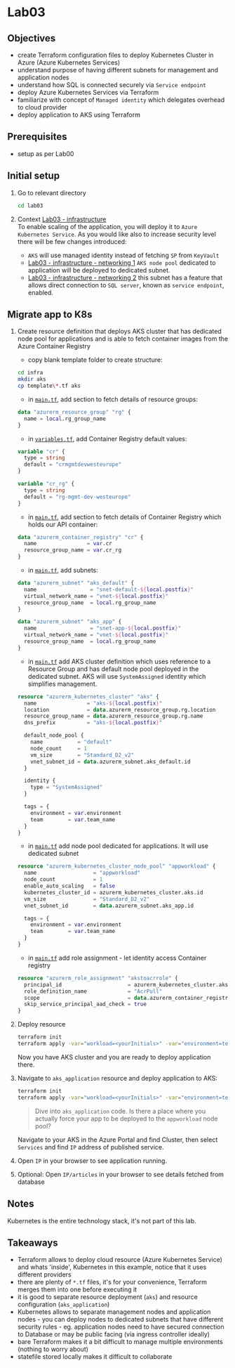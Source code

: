 # Lab03

## Objectives

- create Terraform configuration files to deploy Kubernetes Cluster in Azure (Azure Kubernetes Services)
- understand purpose of having different subnets for management and application nodes
- understand how SQL is connected securely via `Service endpoint`
- deploy Azure Kubernetes Services via Terraform
- familiarize with concept of `Managed identity` which delegates overhead to cloud provider
- deploy application to AKS using Terraform

## Prerequisites

- setup as per Lab00

## Initial setup

1. Go to relevant directory

    ```bash
    cd lab03
    ```

2. Context
   [Lab03 - infrastructure](https://miro.com/app/board/uXjVPUuX2NQ=/?moveToWidget=3458764534018715258&cot=14)  
   To enable scaling of the application, you will deploy it to `Azure Kubernetes Service`. As you would like also to increase security level there will be few changes introduced:
   - `AKS` will use managed identity instead of fetching `SP` from `KeyVault`
   - [Lab03 - infrastructure - networking 1](https://miro.com/app/board/uXjVPUuX2NQ=/?moveToWidget=3458764534214261632&cot=14) `AKS node pool` dedicated to application will be deployed to dedicated subnet.
   - [Lab03 - infrastructure - networking 2](https://miro.com/app/board/uXjVPUuX2NQ=/?moveToWidget=3458764534023232891&cot=14) this subnet has a feature that allows direct connection to `SQL server`, known as `service endpoint`, enabled.

## Migrate app to K8s

1. Create resource definition that deploys AKS cluster that has dedicated node pool for applications and is able to fetch container images from the Azure Container Registry
    - copy blank template folder to create structure:
  
    ```bash
    cd infra
    mkdir aks
    cp template\*.tf aks
    ```

    - in [`main.tf`](infra/aks/main.tf), add section to fetch details of resource groups:

    ```terraform
    data "azurerm_resource_group" "rg" {
      name = local.rg_group_name
    }
    ```

    - in [`variables.tf`](infra/aks/variables.tf), add Container Registry default values:

    ```terraform
    variable "cr" {
      type = string
      default = "crmgmtdevwesteurope"
    }
    
    variable "cr_rg" {
      type = string
      default = "rg-mgmt-dev-westeurope"
    }
    ```

    - in [`main.tf`](infra/aks/main.tf), add section to fetch details of Container Registry which holds our API container:

    ```terraform
    data "azurerm_container_registry" "cr" {
      name                = var.cr
      resource_group_name = var.cr_rg
    }
    ```

    - in [`main.tf`](infra/aks/main.tf), add subnets:

    ```terraform
    data "azurerm_subnet" "aks_default" {
      name                 = "snet-default-${local.postfix}"
      virtual_network_name = "vnet-${local.postfix}"
      resource_group_name  = local.rg_group_name
    }
    
    data "azurerm_subnet" "aks_app" {
      name                 = "snet-app-${local.postfix}"
      virtual_network_name = "vnet-${local.postfix}"
      resource_group_name  = local.rg_group_name
    }
    ```

    - in [`main.tf`](infra/aks/main.tf) add AKS cluster definition which uses reference to a Resource Group and has default node pool deployed in the dedicated subnet.
    AKS will use `SystemAssigned` identity which simplifies management.

    ```terraform
    resource "azurerm_kubernetes_cluster" "aks" {
      name                = "aks-${local.postfix}"
      location            = data.azurerm_resource_group.rg.location
      resource_group_name = data.azurerm_resource_group.rg.name
      dns_prefix          = "aks-${local.postfix}"
    
      default_node_pool {
        name           = "default"
        node_count     = 1
        vm_size        = "Standard_D2_v2"
        vnet_subnet_id = data.azurerm_subnet.aks_default.id
      }
    
      identity {
        type = "SystemAssigned"
      }
    
      tags = {
        environment = var.environment
        team        = var.team_name
      }
    }
    ```

    - in [`main.tf`](infra/aks/main.tf) add node pool dedicated for applications. It will use dedicated subnet

    ```terraform
    resource "azurerm_kubernetes_cluster_node_pool" "appworkload" {
      name                  = "appworkload"
      node_count            = 1
      enable_auto_scaling   = false
      kubernetes_cluster_id = azurerm_kubernetes_cluster.aks.id
      vm_size               = "Standard_D2_v2"
      vnet_subnet_id        = data.azurerm_subnet.aks_app.id
    
      tags = {
        environment = var.environment
        team        = var.team_name
      }
    }
    ```

    - in [`main.tf`](infra/aks/main.tf) add role assignment - let identity access Container registry

    ```terraform
    resource "azurerm_role_assignment" "akstoacrrole" {
      principal_id                     = azurerm_kubernetes_cluster.aks.kubelet_identity[0].object_id
      role_definition_name             = "AcrPull"
      scope                            = data.azurerm_container_registry.cr.id
      skip_service_principal_aad_check = true
    }
    ```

2. Deploy resource

    ```bash
    terraform init
    terraform apply -var="workload=<yourInitials>" -var="environment=test"
    ```

    Now you have AKS cluster and you are ready to deploy application there.

3. Navigate to `aks_application` resource and deploy application to AKS:

    ```bash
    terraform init
    terraform apply -var="workload=<yourInitials>" -var="environment=test"
    ```

    > Dive into `aks_application` code. Is there a place where you actually force your app to be deployed to the `appworkload` node pool?

    Navigate to your AKS in the Azure Portal and find Cluster, then select `Services` and find `IP` address of published service.

4. Open `IP` in your browser to see application running.

5. Optional: Open `IP/articles` in your browser to see details fetched from database

## Notes

Kubernetes is the entire technology stack, it's not part of this lab.


## Takeaways

- Terraform allows to deploy cloud resource (Azure Kubernetes Service) and whats 'inside', Kubernetes in this example, notice that it uses different providers
- there are plenty of `*.tf` files, it's for your convenience, Terraform merges them into one before executing it
- it is good to separate resource deployment (`aks`) and resource configuration (`aks_application`)
- Kubernetes allows to separate management nodes and application nodes - you can deploy nodes to dedicated subnets that have different security rules - eg. application nodes need to have secured connection to Database or may be public facing (via ingress controller ideally)
- bare Terraform makes it a bit difficult to manage multiple environments (nothing to worry about)
- statefile stored locally makes it difficult to collaborate